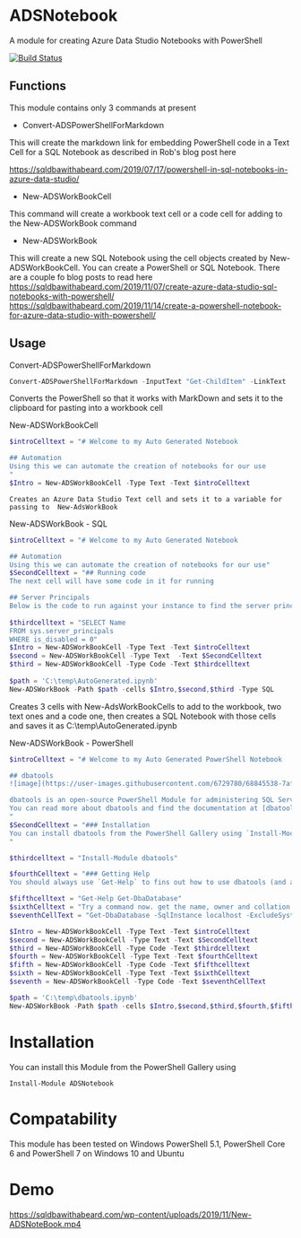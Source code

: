 # ADSNotebook

A module for creating Azure Data Studio Notebooks with PowerShell

[![Build Status](https://dev.azure.com/sqlcollaborative/ADSSQLNotebook/_apis/build/status/sqlcollaborative.ADSNotebook?branchName=master)](https://dev.azure.com/sqlcollaborative/ADSSQLNotebook/_build/latest?definitionId=9&branchName=master)

## Functions

This module contains only 3 commands at present

- Convert-ADSPowerShellForMarkdown

This will create the markdown link for embedding PowerShell code in a Text Cell for a SQL Notebook as described in Rob's blog post here

https://sqldbawithabeard.com/2019/07/17/powershell-in-sql-notebooks-in-azure-data-studio/

- New-ADSWorkBookCell

This command will create a workbook text cell or a code cell for adding to the New-ADSWorkBook command

- New-ADSWorkBook

This will create a new SQL Notebook using the cell objects created by New-ADSWorkBookCell. You can create a PowerShell or SQL Notebook. There are a couple fo blog posts to read here
https://sqldbawithabeard.com/2019/11/07/create-azure-data-studio-sql-notebooks-with-powershell/
https://sqldbawithabeard.com/2019/11/14/create-a-powershell-notebook-for-azure-data-studio-with-powershell/

## Usage

Convert-ADSPowerShellForMarkdown
```PowerShell
Convert-ADSPowerShellForMarkdown -InputText "Get-ChildItem" -LinkText 'This will list the files' -ToClipBoard
```
Converts the PowerShell so that it works with MarkDown and sets it to the clipboard for pasting into a workbook cell


New-ADSWorkBookCell

```PowerShell
$introCelltext = "# Welcome to my Auto Generated Notebook

## Automation
Using this we can automate the creation of notebooks for our use
"
$Intro = New-ADSWorkBookCell -Type Text -Text $introCelltext
```    
    Creates an Azure Data Studio Text cell and sets it to a variable for passing to  New-AdsWorkBook

New-ADSWorkBook - SQL

```PowerShell
$introCelltext = "# Welcome to my Auto Generated Notebook

## Automation
Using this we can automate the creation of notebooks for our use"
$SecondCelltext = "## Running code
The next cell will have some code in it for running

## Server Principals
Below is the code to run against your instance to find the server principals that are enabled"
    
$thirdcelltext = "SELECT Name
FROM sys.server_principals
WHERE is_disabled = 0"
$Intro = New-ADSWorkBookCell -Type Text -Text $introCelltext
$second = New-ADSWorkBookCell -Type Text  -Text $SecondCelltext
$third = New-ADSWorkBookCell -Type Code -Text $thirdcelltext
    
$path = 'C:\temp\AutoGenerated.ipynb'
New-ADSWorkBook -Path $path -cells $Intro,$second,$third -Type SQL
```

Creates 3 cells with New-AdsWorkBookCells to add to the workbook,
two text ones and a code one, then creates a SQL Notebook with
those cells and saves it as     C:\temp\AutoGenerated.ipynb

New-ADSWorkBook - PowerShell

```PowerShell
$introCelltext = "# Welcome to my Auto Generated PowerShell Notebook

## dbatools
![image](https://user-images.githubusercontent.com/6729780/68845538-7afcd200-06c3-11ea-952e-e4fe72a68fc8.png)  

dbatools is an open-source PowerShell Module for administering SQL Servers.
You can read more about dbatools and find the documentation at [dbatools.io](dbatools.io)
"
$SecondCelltext = "### Installation
You can install dbatools from the PowerShell Gallery using `Install-Module dbatools`
"

$thirdcelltext = "Install-Module dbatools"

$fourthCelltext = "### Getting Help
You should always use `Get-Help` to fins out how to use dbatools (and any PowerShell) commands"

$fifthcelltext = "Get-Help Get-DbaDatabase"
$sixthCelltext = "Try a command now. get the name, owner and collation of the user databases on the local instance"
$seventhCellText = "Get-DbaDatabase -SqlInstance localhost -ExcludeSystem | Select Name, Owner, Collation"

$Intro = New-ADSWorkBookCell -Type Text -Text $introCelltext
$second = New-ADSWorkBookCell -Type Text -Text $SecondCelltext
$third = New-ADSWorkBookCell -Type Code -Text $thirdcelltext
$fourth = New-ADSWorkBookCell -Type Text -Text $fourthCelltext
$fifth = New-ADSWorkBookCell -Type Code -Text $fifthcelltext
$sixth = New-ADSWorkBookCell -Type Text -Text $sixthCelltext
$seventh = New-ADSWorkBookCell -Type Code -Text $seventhCellText

$path = 'C:\temp\dbatools.ipynb'
New-ADSWorkBook -Path $path -cells $Intro,$second,$third,$fourth,$fifth,$sixth,$Seventh -Type PowerShell
```
    
# Installation

You can install this Module from the PowerShell Gallery using

````Install-Module ADSNotebook````

# Compatability

This module has been tested on Windows PowerShell 5.1, PowerShell Core 6 and PowerShell 7 on Windows 10 and Ubuntu

# Demo

https://sqldbawithabeard.com/wp-content/uploads/2019/11/New-ADSNoteBook.mp4 
